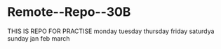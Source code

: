 # Remote--Repo--30B
THIS IS REPO FOR PRACTISE
monday
tuesday
thursday
friday
saturdya
sunday
jan
feb
march
